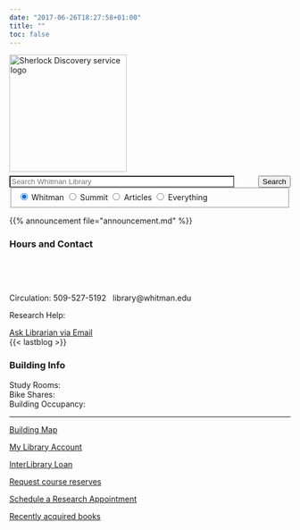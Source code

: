 ```yaml
---
date: "2017-06-26T18:27:58+01:00"
title: ""
toc: false
---
```


<div class="searchbox">
<form id="simple" class="form-group no-up-margin nobackground" action="https://sherlock.whitman.edu/primo-explore/search" enctype="application/x-www-form-urlencoded; charset=utf-8" method="get" name="searchForm" onsubmit="searchevent();"><!-- Customizable Parameters -->
    <input name="institution" type="hidden" value="WHITC" />
    <input name="vid" type="hidden" value="WHITC_NEW" />
    <input id="tab_select" name="tab" type="hidden" />
    <input id="scopes" name="search_scope" type="hidden" />
    <input name="mode" type="hidden" value="Basic" />
    <!-- Fixed parameters -->
    <input name="onCampus" type="hidden" value="true" />
    <input name="displayMode" type="hidden" value="full" />
    <input id="primoQuery" name="query" type="hidden" />
    <input name="pcAvailabiltyMode" type="hidden" value="true" />
    <input name="highlight" type="hidden" value="true" />
    <input name="displayField" type="hidden" value="all" />
    <input name="bulkSize" type="hidden" value="40" />
<div class="searchquery">
    <img src="images/sherlock.svg" alt="Sherlock Discovery service logo" style="width:15em;margin:0 0em 0.5em 0em" class="nobackground" />
    <input id="primoQueryTemp" name="queryTemp" type="text" value="" placeholder="Search Whitman Library" aria-label="Enter Search Query to search Sherlock, the Penrose Library Catalog" class="form-control no-up-margin" style="width:80%; float:left; background: #fff" />
    <button id="Search-button" class="btn no-up-margin" style="float:right">Search</button>
</div>
<!-- end of searchquery -->

<!-- Search Button -->
<fieldset id="radioscope" role="radiogroup" aria-label="Search Scope" style="margin-top:0" class="nobackground">
    <label style="margin-top:1em">
        <input id="penrose" class="form-check-input" checked="checked" name="search_scope_temp" type="radio" value="whitman" aria-describedby="penrose-tooltip" />
        <span id="penrose-tooltip" class="js-simple-tooltip form-check-label" data-simpletooltip-text="Print and e-books, journals and e-journals, special collections, and audiovisual materials owned by Penrose Library.">Whitman</span>
    </label>
    <label style="margin-top:1em">
        <input id="summit" class="form-check-input" name="search_scope_temp" type="radio" value="summit" aria-describedby="summit-tooltip" />
        <span id="summit-tooltip" class="js-simple-tooltip form-check-label" data-simpletooltip-text="Books and audiovisual materials held by other academic libraries in the Pacific Northwest (delivery about five days from request)">Summit</span>
    </label>
    <label style="margin-top:1em">
        <input id="article" class="form-check-input" name="search_scope_temp" type="radio" value="pci" aria-describedby="article-tooltip"  />
        <span id="article-tooltip" class="js-simple-tooltip form-check-label" data-simpletooltip-text="Scholarly articles and other content from many of Whitman's databases in all disciplines.">Articles</span>
    </label>
    <label style="margin-top:1em">
        <input id="everything" class="form-check-input" name="search_scope_temp" type="radio" value="everything" aria-describedby="everything-tooltip" />
        <span id="everything-tooltip" class="js-simple-tooltip form-check-label" data-simpletooltip-text="Combine Whitman + Summit + Articles in one blended search.">Everything</span>
    </label>
</fieldset>

</form>
</div>
<div id="announcement">{{% announcement file="announcement.md" %}}</div>

<div class="bootstrap-wrapper">
<div class="container-fluid">
<div class="row">
    <div class="col-sm-4 col-xs-12">
      <div class="card">
        <h3>Hours and Contact</h3>
        <span id="date">&nbsp;</span>
        <p id="today">&nbsp;</p>
        <p class="t">Circulation: 509-527-5192 &nbsp; library@whitman.edu</p>
        <p>Research Help:</p>
        <a class="waves-effect waves-light btn" href="/contact-a-librarian/" target="_blank" rel="noopener noreferrer">Ask Librarian via Email</a>
        <div id="reference"></div>
      </div>
    </div>
    <div class="col-sm-4 col-xs-12"><div class="card" style="padding:0">{{< lastblog >}}</div></div>
    <div class="col-sm-4 col-xs-12">
        <div class="card">
            <h3>Building Info</h3>
            <p class="no-up-margin">Study Rooms: 
            <span id="studyroom" class="no-up-margin">&nbsp;</span><br/>
            Bike Shares: 
            <span id="bikeshare" class="no-up-margin">&nbsp;</span><br/>
            Building Occupancy: 
            <span id="buildingoccupancy" class="no-up-margin">&nbsp;</span> </p>
            <hr/>
            <div class="pull-left">
            <p><a id="mapclick" href="#mapt">Building Map</a>
                <p><a href="https://sherlock.whitman.edu/primo-explore/account?vid=WHITC_NEW&amp;lang=en_US&amp;section=overview">My Library Account</a></p>
                <p><a href="https://whitman.illiad.oclc.org/illiad/logon.html">InterLibrary Loan</a></p>
            </div>
            <div class="pull-right">
                <p><a href="faculty_services/#course-reserves">Request course reserves</a></p>
                <p><a title="Our Librarians are available to assist you with research topics, projects, and papers Monday through Friday from 8am to 5pm. Drop-in visits are welcome too!" href="/appointments/">Schedule a Research Appointment</a></p>
                <p><a href="newbook/">Recently acquired books</a></p>
            </div>
        </div>
    </div>
</div>
</div>
</div>

<script src="/js/init-home.js"></script>